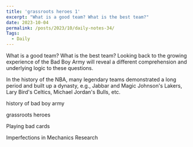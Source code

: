 ```yaml
---
title: 'grassroots heroes 1'
excerpt: "What is a good team? What is the best team?"
date: 2023-10-04
permalink: /posts/2023/10/daily-notes-34/
Tags:
  - Daily
---
```


What is a good team? What is the best team? Looking back to the growing experience of the Bad Boy Army will reveal a different comprehension and underlying logic to these questions. 

In the history of the NBA, many legendary teams demonstrated a long period and built up a dynasty, e.g., Jabbar and Magic Johnson's Lakers, Lary Bird's Celtics, Michael Jordan's Bulls, etc.



history of bad boy army

grassroots heroes

Playing bad cards

Imperfections in Mechanics Research


